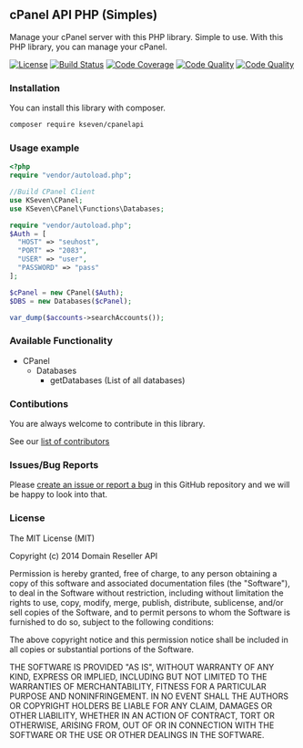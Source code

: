 ## cPanel API PHP (Simples)
Manage your cPanel server with this PHP library. Simple to use. With this PHP library, you can manage your cPanel.

[![License](https://img.shields.io/packagist/l/previewtechs/cpanel-whm-api.svg)](https://github.com/k7brasil/cPanelApi/blob/master/LICENSE)
[![Build Status](https://api.travis-ci.org/k7brasil/cPanelApi.svg?branch=master)](https://travis-ci.org/k7brasil/cPanelApi)
[![Code Coverage](https://scrutinizer-ci.com/g/k7brasil/cPanelApi/badges/coverage.png?b=master)](https://scrutinizer-ci.com/g/k7brasil/cPanelApi/?branch=master)
[![Code Quality](https://scrutinizer-ci.com/g/k7brasil/cPanelApi/badges/quality-score.png?b=master)](https://scrutinizer-ci.com/g/k7brasil/cPanelApi/?branch=master)
[![Code Quality](https://scrutinizer-ci.com/g/k7brasil/cPanelApi/badges/code-intelligence.svg?b=master)](https://scrutinizer-ci.com/g/k7brasil/cPanelApi/?branch=master)

### Installation

You can install this library with composer.

```bash
composer require kseven/cpanelapi
```

### Usage example
```php
<?php
require "vendor/autoload.php";

//Build CPanel Client
use KSeven\CPanel;
use KSeven\CPanel\Functions\Databases;

require "vendor/autoload.php";
$Auth = [
  "HOST" => "seuhost",
  "PORT" => "2083",
  "USER" => "user",
  "PASSWORD" => "pass"
];

$cPanel = new CPanel($Auth);
$DBS = new Databases($cPanel);

var_dump($accounts->searchAccounts());
```

### Available Functionality
- CPanel
  - Databases
    - getDatabases (List of all databases)  

### Contibutions
You are always welcome to contribute in this library.

See our [list of contributors](https://github.com/k7brasil/cPanelApi/graphs/contributors)

### Issues/Bug Reports
Please [create an issue or report a bug](https://github.com/k7brasil/cPanelApi/issues/new) in this GitHub repository and we will be
happy to look into that.

### License

The MIT License (MIT)

Copyright (c) 2014 Domain Reseller API

Permission is hereby granted, free of charge, to any person obtaining a copy
of this software and associated documentation files (the "Software"), to deal
in the Software without restriction, including without limitation the rights
to use, copy, modify, merge, publish, distribute, sublicense, and/or sell
copies of the Software, and to permit persons to whom the Software is
furnished to do so, subject to the following conditions:

The above copyright notice and this permission notice shall be included in all
copies or substantial portions of the Software.

THE SOFTWARE IS PROVIDED "AS IS", WITHOUT WARRANTY OF ANY KIND, EXPRESS OR
IMPLIED, INCLUDING BUT NOT LIMITED TO THE WARRANTIES OF MERCHANTABILITY,
FITNESS FOR A PARTICULAR PURPOSE AND NONINFRINGEMENT. IN NO EVENT SHALL THE
AUTHORS OR COPYRIGHT HOLDERS BE LIABLE FOR ANY CLAIM, DAMAGES OR OTHER
LIABILITY, WHETHER IN AN ACTION OF CONTRACT, TORT OR OTHERWISE, ARISING FROM,
OUT OF OR IN CONNECTION WITH THE SOFTWARE OR THE USE OR OTHER DEALINGS IN THE
SOFTWARE.
